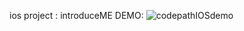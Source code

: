 
 ios  project : introduceME
DEMO: ![codepathIOSdemo](https://media2.giphy.com/media/ujiZc82JmMUInot8Nb/giphy.gif?cid=790b76112c89fac13f3b4b8a2f7c682acc42b67de8a35a57&rid=giphy.gif&ct=g)
